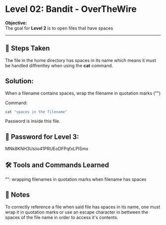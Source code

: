 # Level 02: Bandit - OverTheWire

**Objective:**  
The goal for **Level 2** is to open files that have spaces

---

## 📝 Steps Taken
The file in the home directory has spaces in its name which means it must be handled diffrentley when using the **cat** command.

## Solution:
When a filename contains spaces, wrap the filename in quotation marks ("")

  Command:
   ```bash
   cat "spaces in the filename"
```
Password is inside this file.

## 🔑 Password for Level 3:
MNk8KNH3Usiio41PRUEoDFPqfxLPlSmx

## 🛠️ Tools and Commands Learned
"": wrapping filenames in quotation marks when filename has spaces

## 📝 Notes
To correctly reference a file when said file has spaces in its name, one must wrap it in quotation marks or use an escape character in bettween the spaces of the file name in order to access it's contents.
